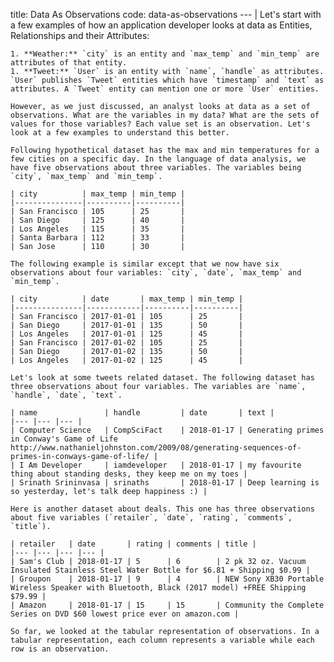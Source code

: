 title: Data As Observations
code: data-as-observations
--- |
    Let's start with a few examples of how an application developer looks at data as Entities, Relationships and their Attributes:

    1. **Weather:** `city` is an entity and `max_temp` and `min_temp` are attributes of that entity.
    1. **Tweet:** `User` is an entity with `name`, `handle` as attributes. `User` publishes `Tweet` entities which have `timestamp` and `text` as attributes. A `Tweet` entity can mention one or more `User` entities.

    However, as we just discussed, an analyst looks at data as a set of observations. What are the variables in my data? What are the sets of values for those variables? Each value set is an observation. Let's look at a few examples to understand this better.

    Following hypothetical dataset has the max and min temperatures for a few cities on a specific day. In the language of data analysis, we have five observations about three variables. The variables being `city`, `max_temp` and `min_temp`.

    | city          | max_temp | min_temp |
    |---------------|----------|----------|
    | San Francisco | 105      | 25       |
    | San Diego     | 125      | 40       |
    | Los Angeles   | 115      | 35       |
    | Santa Barbara | 112      | 33       |
    | San Jose      | 110      | 30       |

    The following example is similar except that we now have six observations about four variables: `city`, `date`, `max_temp` and `min_temp`.

    | city          | date       | max_temp | min_temp |
    |---------------|------------|----------|----------|
    | San Francisco | 2017-01-01 | 105      | 25       |
    | San Diego     | 2017-01-01 | 135      | 50       |
    | Los Angeles   | 2017-01-01 | 125      | 45       |
    | San Francisco | 2017-01-02 | 105      | 25       |
    | San Diego     | 2017-01-02 | 135      | 50       |
    | Los Angeles   | 2017-01-02 | 125      | 45       |

    Let's look at some tweets related dataset. The following dataset has three observations about four variables. The variables are `name`, `handle`, `date`, `text`.

    | name               | handle         | date       | text |
    |--- |--- |--- |
    | Computer Science   | CompSciFact    | 2018-01-17 | Generating primes in Conway's Game of Life http://www.nathanieljohnston.com/2009/08/generating-sequences-of-primes-in-conways-game-of-life/ |
    | I Am Developer     | iamdeveloper   | 2018-01-17 | my favourite thing about standing desks, they keep me on my toes |
    | Srinath Srininvasa | srinaths       | 2018-01-17 | Deep learning is so yesterday, let's talk deep happiness :) |

    Here is another dataset about deals. This one has three observations about five variables (`retailer`, `date`, `rating`, `comments`, `title`).

    | retailer   | date       | rating | comments | title |
    |--- |--- |--- |--- |
    | Sam's Club | 2018-01-17 | 5      | 6        | 2 pk 32 oz. Vacuum Insulated Stainless Steel Water Bottle for $6.81 + Shipping $0.99 |
    | Groupon    | 2018-01-17 | 9      | 4        | NEW Sony XB30 Portable Wireless Speaker with Bluetooth, Black (2017 model) +FREE Shipping $79.99 |
    | Amazon     | 2018-01-17 | 15     | 15       | Community the Complete Series on DVD $60 lowest price ever on amazon.com |

    So far, we looked at the tabular representation of observations. In a tabular representation, each column represents a variable while each row is an observation.
